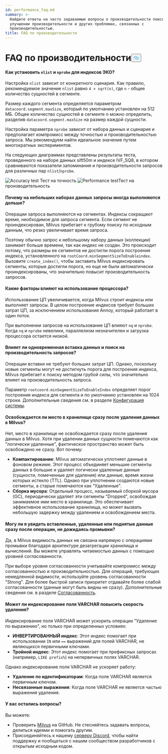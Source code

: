 ```yaml
---
id: performance_faq.md
summary: >-
  Найдите ответы на часто задаваемые вопросы о производительности поиска,
  улучшении производительности и других проблемах, связанных с
  производительностью.
title: FAQ по производительности
---
```

<h1 id="Performance-FAQ" class="common-anchor-header">FAQ по производительности<button data-href="#Performance-FAQ" class="anchor-icon" translate="no">
      <svg translate="no"
        aria-hidden="true"
        focusable="false"
        height="20"
        version="1.1"
        viewBox="0 0 16 16"
        width="16"
      >
        <path
          fill="#0092E4"
          fill-rule="evenodd"
          d="M4 9h1v1H4c-1.5 0-3-1.69-3-3.5S2.55 3 4 3h4c1.45 0 3 1.69 3 3.5 0 1.41-.91 2.72-2 3.25V8.59c.58-.45 1-1.27 1-2.09C10 5.22 8.98 4 8 4H4c-.98 0-2 1.22-2 2.5S3 9 4 9zm9-3h-1v1h1c1 0 2 1.22 2 2.5S13.98 12 13 12H9c-.98 0-2-1.22-2-2.5 0-.83.42-1.64 1-2.09V6.25c-1.09.53-2 1.84-2 3.25C6 11.31 7.55 13 9 13h4c1.45 0 3-1.69 3-3.5S14.5 6 13 6z"
        ></path>
      </svg>
    </button></h1><h4 id="How-to-set-nlist-and-nprobe-for-IVF-indexes" class="common-anchor-header">Как установить <code translate="no">nlist</code> и <code translate="no">nprobe</code> для индексов ЭКО?</h4><p>Настройка <code translate="no">nlist</code> зависит от конкретного сценария. Как правило, рекомендуемое значение <code translate="no">nlist</code> равно <code translate="no">4 × sqrt(n)</code>, где <code translate="no">n</code> - общее количество сущностей в сегменте.</p>
<p>Размер каждого сегмента определяется параметром <code translate="no">datacoord.segment.maxSize</code>, который по умолчанию установлен на 512 МБ. Общее количество сущностей в сегменте n можно определить, разделив <code translate="no">datacoord.segment.maxSize</code> на размер каждой сущности.</p>
<p>Настройка параметра <code translate="no">nprobe</code> зависит от набора данных и сценария и предполагает компромисс между точностью и производительностью запроса. Мы рекомендуем найти идеальное значение путем многократных экспериментов.</p>
<p>На следующих диаграммах представлены результаты теста, проведенного на наборе данных sift50m и индексе IVF_SQ8, в котором сравниваются показатели запоминания и производительности запросов для различных пар <code translate="no">nlist</code>/<code translate="no">nprobe</code>.</p>
<p>
  
   <span class="img-wrapper"> <img translate="no" src="/docs/v2.4.x/assets/accuracy_nlist_nprobe.png" alt="Accuracy test" class="doc-image" id="accuracy-test" />
   </span> <span class="img-wrapper"> <span>Тест на точность</span> </span> <span class="img-wrapper"> <img translate="no" src="/docs/v2.4.x/assets/performance_nlist_nprobe.png" alt="Performance test" class="doc-image" id="performance-test" /><span>Тест на производительность</span> </span></p>
<h4 id="Why-do-queries-sometimes-take-longer-on-smaller-datasets" class="common-anchor-header">Почему на небольших наборах данных запросы иногда выполняются дольше?</h4><p>Операции запроса выполняются на сегментах. Индексы сокращают время, необходимое для запроса сегмента. Если сегмент не проиндексирован, Milvus прибегает к грубому поиску по исходным данным, что резко увеличивает время запроса.</p>
<p>Поэтому обычно запрос к небольшому набору данных (коллекции) занимает больше времени, так как индекс не создан. Это происходит потому, что размеры ее сегментов не достигли порога построения индекса, установленного на <code translate="no">rootCoord.minSegmentSizeToEnableindex</code>. Вызовите <code translate="no">create_index()</code>, чтобы заставить Milvus индексировать сегменты, которые достигли порога, но еще не были автоматически проиндексированы, что значительно повысит производительность запросов.</p>
<h4 id="What-factors-impact-CPU-usage" class="common-anchor-header">Какие факторы влияют на использование процессора?</h4><p>Использование ЦП увеличивается, когда Milvus строит индексы или выполняет запросы. В целом построение индексов требует больших затрат ЦП, за исключением использования Annoy, который работает в один поток.</p>
<p>При выполнении запросов на использование ЦП влияют <code translate="no">nq</code> и <code translate="no">nprobe</code>. Когда <code translate="no">nq</code> и <code translate="no">nprobe</code> невелики, параллелизм незначителен и загрузка процессора остается низкой.</p>
<h4 id="Does-simultaneously-inserting-data-and-searching-impact-query-performance" class="common-anchor-header">Влияет ли одновременная вставка данных и поиск на производительность запросов?</h4><p>Операции вставки не требуют больших затрат ЦП. Однако, поскольку новые сегменты могут не достигнуть порога для построения индекса, Milvus прибегает к поиску методом грубой силы, что значительно влияет на производительность запроса.</p>
<p>Параметр <code translate="no">rootcoord.minSegmentSizeToEnableIndex</code> определяет порог построения индекса для сегмента и по умолчанию установлен на 1024 строки. Дополнительные сведения см. в разделе <a href="/docs/ru/system_configuration.md">Конфигурация системы</a>.</p>
<h4 id="Is-storage-space-released-right-after-data-deletion-in-Milvus" class="common-anchor-header">Освобождается ли место в хранилище сразу после удаления данных в Milvus?</h4><p>Нет, место в хранилище не освобождается сразу после удаления данных в Milvus. Хотя при удалении данных сущности помечаются как "логически удаленные", фактическое пространство может быть освобождено не сразу. Вот почему:</p>
<ul>
<li><strong>Компактирование</strong>: Milvus автоматически уплотняет данные в фоновом режиме. Этот процесс объединяет меньшие сегменты данных в большие и удаляет логически удаленные данные (сущности, помеченные для удаления) или данные, время жизни которых истекло (TTL). Однако при уплотнении создаются новые сегменты, а старые помечаются как "Удаленные".</li>
<li><strong>Сборка мусора</strong>: Отдельный процесс, называемый сборкой мусора (GC), периодически удаляет эти сегменты "Dropped", освобождая занимаемое ими место в хранилище. Это обеспечивает эффективное использование хранилища, но может вызвать небольшую задержку между удалением и освобождением места.</li>
</ul>
<h4 id="Can-I-see-inserted-deleted-or-upserted-data-immediately-after-the-operation-without-waiting-for-a-flush" class="common-anchor-header">Могу ли я увидеть вставленные, удаленные или поднятые данные сразу после операции, не дожидаясь промывки?</h4><p>Да, в Milvus видимость данных не связана напрямую с операциями промывки благодаря архитектуре дезагрегации хранилища и вычислений. Вы можете управлять читаемостью данных с помощью уровней согласованности.</p>
<p>При выборе уровня согласованности учитывайте компромисс между согласованностью и производительностью. Для операций, требующих немедленной видимости, используйте уровень согласованности "Strong". Для более быстрой записи приоритет отдавайте более слабой согласованности (данные могут быть видны не сразу). Дополнительные сведения см. в разделе <a href="/docs/ru/consistency.md">Согласованность</a>.</p>
<h4 id="Can-indexing-a-VARCHAR-field-improve-deletion-speed" class="common-anchor-header">Может ли индексирование поля VARCHAR повысить скорость удаления?</h4><p>Индексирование поля VARCHAR может ускорить операции "Удаление по выражению", но только при определенных условиях:</p>
<ul>
<li><strong>ИНВЕРТИРОВАННЫЙ индекс</strong>: Этот индекс помогает при использовании <code translate="no">IN</code> или <code translate="no">==</code> выражений для полей VARCHAR, не являющихся первичными ключами.</li>
<li><strong>Тройной индекс</strong>: Этот индекс помогает при префиксных запросах (например, <code translate="no">LIKE prefix%</code>) на непервичных полях VARCHAR.</li>
</ul>
<p>Однако индексирование поля VARCHAR не ускоряет работу:</p>
<ul>
<li><strong>Удаление по идентификаторам</strong>: Когда поле VARCHAR является первичным ключом.</li>
<li><strong>Несвязанные выражения</strong>: Когда поле VARCHAR не является частью выражения удаления.</li>
</ul>
<h4 id="Still-have-questions" class="common-anchor-header">У вас остались вопросы?</h4><p>Вы можете:</p>
<ul>
<li>Проверить <a href="https://github.com/milvus-io/milvus/issues">Milvus</a> на GitHub. Не стесняйтесь задавать вопросы, делиться идеями и помогать другим.</li>
<li>Присоединяйтесь к нашему <a href="https://discord.com/invite/8uyFbECzPX">серверу Discord</a>, чтобы найти поддержку и пообщаться с нашим сообществом разработчиков с открытым исходным кодом.</li>
</ul>
